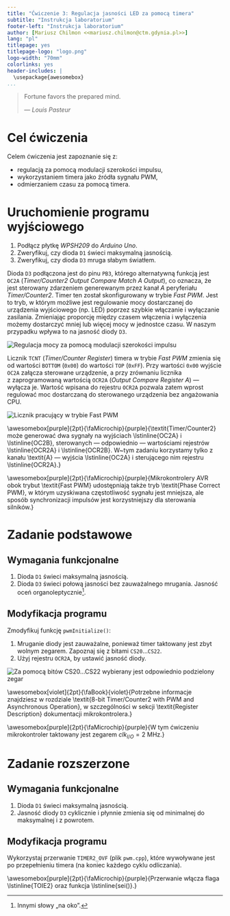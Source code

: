 ```yaml
---
title: "Ćwiczenie 3: Regulacja jasności LED za pomocą timera"
subtitle: "Instrukcja laboratorium"
footer-left: "Instrukcja laboratorium"
author: [Mariusz Chilmon <<mariusz.chilmon@ctm.gdynia.pl>>]
lang: "pl"
titlepage: yes
titlepage-logo: "logo.png"
logo-width: "70mm"
colorlinks: yes
header-includes: |
  \usepackage{awesomebox}
...
```


> Fortune favors the prepared mind.
>
> — _Louis Pasteur_

# Cel ćwiczenia

Celem ćwiczenia jest zapoznanie się z:

* regulacją za pomocą modulacji szerokości impulsu,
* wykorzystaniem timera jako źródła sygnału PWM,
* odmierzaniem czasu za pomocą timera.

# Uruchomienie programu wyjściowego

1. Podłącz płytkę _WPSH209_ do _Arduino Uno_.
1. Zweryfikuj, czy dioda `D1` świeci maksymalną jasnością.
1. Zweryfikuj, czy dioda `D3` mruga słabym światłem.

Dioda `D3` podłączona jest do pinu `PB3`, którego alternatywną funkcją jest `OC2A` (_Timer/Counter2 Output Compare Match A Output_), co oznacza, że jest sterowany zdarzeniem generewanym przez kanał&nbsp;_A_ peryferiału _Timer/Counter2_. Timer ten został skonfigurowany w trybie _Fast PWM_. Jest to tryb, w&nbsp;którym możliwe jest regulowanie mocy dostarczanej do urządzenia wyjściowego (np. LED) poprzez szybkie włączanie i&nbsp;wyłączanie zasilania. Zmieniając proporcję między czasem włączenia i wyłączenia możemy dostarczyć mniej lub więcej mocy w jednostce czasu. W naszym przypadku wpływa to na jasność diody `D3`.

![Regulacja mocy za pomocą modulacji szerokości impulsu](pwm.svg)

Licznik `TCNT` (_Timer/Counter Register_) timera w trybie _Fast PWM_ zmienia się od wartości `BOTTOM` (`0x00`) do wartości `TOP` (`0xFF`). Przy wartości `0x00` wyjście `OC2A` załącza sterowane urządzenie, a&nbsp;przy zrównaniu licznika z&nbsp;zaprogramowaną wartością `OCR2A` (_Output Compare Register A_) — wyłącza je. Wartość wpisana do rejestru `OCR2A` pozwala zatem wprost regulować moc dostarczaną do sterowanego urządzenia bez angażowania CPU.

![Licznik pracujący w trybie _Fast PWM_](pwm-fast.png)

\awesomebox[purple]{2pt}{\faMicrochip}{purple}{\textit{Timer/Counter2} może generować dwa sygnały na wyjściach \lstinline{OC2A} i \lstinline{OC2B}, sterowanych — odpowiednio — wartościami rejestrów \lstinline{OCR2A} i \lstinline{OCR2B}. W~tym zadaniu korzystamy tylko z kanału \textit{A} — wyjścia \lstinline{OC2A} i sterującego nim rejestru \lstinline{OCR2A}.}

\awesomebox[purple]{2pt}{\faMicrochip}{purple}{Mikrokontrolery AVR obok trybut \textit{Fast PWM} udostępniają także tryb \textit{Phase Correct PWM}, w którym uzyskiwana częstotliwość sygnału jest mniejsza, ale sposób synchronizacji impulsów jest korzystniejszy dla sterowania silników.}

# Zadanie podstawowe

## Wymagania funkcjonalne

1. Dioda `D1` świeci maksymalną jasnością.
1. Dioda `D3` świeci połową jasności bez zauważalnego mrugania. Jasność oceń organoleptycznie[^1].

## Modyfikacja programu

Zmodyfikuj funkcję `pwmInitialize()`:

1. Mruganie diody jest zauważalne, ponieważ timer taktowany jest zbyt wolnym zegarem. Zapoznaj się z bitami `CS20`…`CS22`.
1. Użyj rejestru `OCR2A`, by ustawić jasność diody.

![Za pomocą bitów `CS20`…`CS22` wybierany jest odpowiednio podzielony zegar](timer-prescaler.png)

\awesomebox[violet]{2pt}{\faBook}{violet}{Potrzebne informacje znajdziesz w rozdziale \textit{8-bit Timer/Counter2 with PWM and Asynchronous Operation}, w szczególności w sekcji \textit{Register Description} dokumentacji mikrokontrolera.}

\awesomebox[purple]{2pt}{\faMicrochip}{purple}{W tym ćwiczeniu mikrokontroler taktowany jest zegarem $clk_{I/O} = 2~\text{MHz}$.}

# Zadanie rozszerzone

## Wymagania funkcjonalne

1. Dioda `D1` świeci maksymalną jasnością.
1. Jasność diody `D3` cyklicznie i płynnie zmienia się od minimalnej do maksymalnej i z powrotem.

## Modyfikacja programu

Wykorzystaj przerwanie `TIMER2_OVF` (plik `pwm.cpp`), które wywoływane jest po przepełnieniu timera (na koniec każdego cyklu odliczania).

\awesomebox[purple]{2pt}{\faMicrochip}{purple}{Przerwanie włącza flaga \lstinline{TOIE2} oraz funkcja \lstinline{sei()}.}

[^1]: Innymi słowy &bdquo;na oko&rdquo;.

